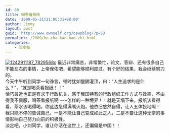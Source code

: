 ```yaml
---
id: 80
title: 喝茶看报纸
date: '2009-05-21T21:06:31+08:00'
author: Jimmy
layout: post
guid: 'http://www.ownself.org/oswpblog/?p=53'
permalink: /2009/he-cha-kan-bao-zhi.html
categories:
    - 流水帐
---
```


[![1242911187_7829568c](/wp-content/uploads/2012/04/1242911187_7829568c_thumb.jpg "1242911187_7829568c")](/wp-content/uploads/2012/04/1242911187_7829568c.jpg) 最近非常痛苦，非常繁忙，论文、答辩、还有很多自己不能左右的事情，上帝保佑吧，希望能够顺利度过，有个好的结果，我会继续努力的。   
 今天中午听到同学一句诤言，顿时犹如醍醐灌顶，曰：“人生追求的是什么？”，“就是喝茶看报纸！！”   
 恰巧最近也正是有求于行政机关，感于我国特有的行政组织工作方式与效率，不由得我不佩服，喝茶看报纸啊～～怎样的一种境界！！就是天塌下来，报纸该看得看，茶水该喝得喝，你这边急得满嘴火炮，他依旧悠然自得，让人五体投地啊！   
 我只能不停的告诫自己，一是不能让自己变成如此之人，二是不要让这种无奈的事情影响自己努力向前的积极性。   
 淡定吧，小刘同学，谁让你活在这世上，还偏偏是中国！！